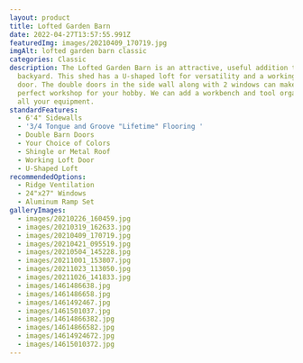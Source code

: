 ```yaml
---
layout: product
title: Lofted Garden Barn
date: 2022-04-27T13:57:55.991Z
featuredImg: images/20210409_170719.jpg
imgAlt: lofted garden barn classic
categories: Classic
description: The Lofted Garden Barn is an attractive, useful addition to your
  backyard. This shed has a U-shaped loft for versatility and a working loft
  door. The double doors in the side wall along with 2 windows can make this a
  perfect workshop for your hobby. We can add a workbench and tool organizer for
  all your equipment.
standardFeatures:
  - 6'4" Sidewalls
  - '3/4 Tongue and Groove "Lifetime" Flooring '
  - Double Barn Doors
  - Your Choice of Colors
  - Shingle or Metal Roof
  - Working Loft Door
  - U-Shaped Loft
recommendedOptions:
  - Ridge Ventilation
  - 24"x27" Windows
  - Aluminum Ramp Set
galleryImages:
  - images/20210226_160459.jpg
  - images/20210319_162633.jpg
  - images/20210409_170719.jpg
  - images/20210421_095519.jpg
  - images/20210504_145228.jpg
  - images/20211001_153807.jpg
  - images/20211023_113050.jpg
  - images/20211026_141833.jpg
  - images/1461486638.jpg
  - images/1461486658.jpg
  - images/1461492467.jpg
  - images/1461501037.jpg
  - images/14614866382.jpg
  - images/14614866582.jpg
  - images/14614924672.jpg
  - images/14615010372.jpg
---
```


